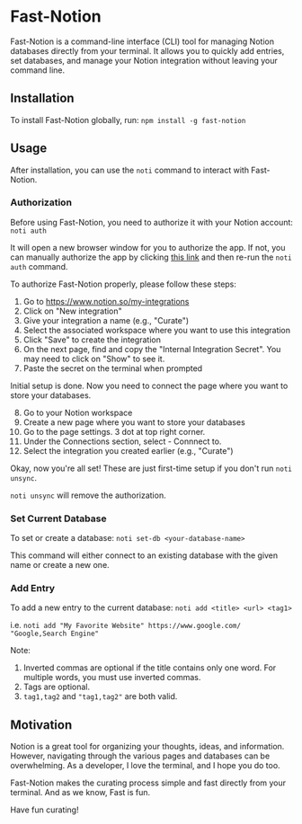 # Fast-Notion

Fast-Notion is a command-line interface (CLI) tool for managing Notion databases directly from your terminal. It allows you to quickly add entries, set databases, and manage your Notion integration without leaving your command line.

## Installation

To install Fast-Notion globally, run: `npm install -g fast-notion`

## Usage

After installation, you can use the `noti` command to interact with Fast-Notion.

### Authorization

Before using Fast-Notion, you need to authorize it with your Notion account: `noti auth`

It will open a new browser window for you to authorize the app. If not, you can manually authorize the app by clicking [this link](https://www.notion.so/my-integrations) and then re-run the `noti auth` command.

To authorize Fast-Notion properly, please follow these steps:

1. Go to https://www.notion.so/my-integrations
2. Click on "New integration"
3. Give your integration a name (e.g., "Curate")
4. Select the associated workspace where you want to use this integration
5. Click "Save" to create the integration
6. On the next page, find and copy the "Internal Integration Secret". You may need to click on "Show" to see it.
7. Paste the secret on the terminal when prompted

Initial setup is done. Now you need to connect the page where you want to store your databases.

8. Go to your Notion workspace
9. Create a new page where you want to store your databases
10. Go to the page settings. 3 dot at top right corner.
11. Under the Connections section, select - Connnect to.
12. Select the integration you created earlier (e.g., "Curate")

Okay, now you're all set! These are just first-time setup if you don't run `noti unsync`.

`noti unsync` will remove the authorization.

### Set Current Database

To set or create a database: `noti set-db <your-database-name>`

This command will either connect to an existing database with the given name or create a new one.

### Add Entry

To add a new entry to the current database: `noti add <title> <url> <tag1>`

i.e. `noti add "My Favorite Website" https://www.google.com/ "Google,Search Engine"`

Note:

1. Inverted commas are optional if the title contains only one word. For multiple words, you must use inverted commas.
2. Tags are optional.
3. `tag1,tag2` and `"tag1,tag2"` are both valid.

## Motivation

Notion is a great tool for organizing your thoughts, ideas, and information.
However, navigating through the various pages and databases can be overwhelming. As a developer, I love the terminal, and I hope you do too.

Fast-Notion makes the curating process simple and fast directly from your terminal. And as we know, Fast is fun.

Have fun curating!
